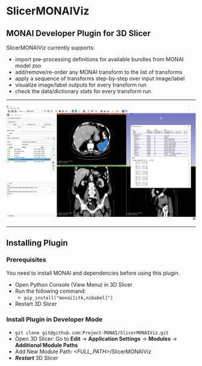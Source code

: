 # SlicerMONAIViz

## MONAI Developer Plugin for 3D Slicer

SlicerMONAIViz currently supports:
- import pre-processing definitions for available bundles from MONAI model zoo
- add/remove/re-order any MONAI transform to the list of transforms
- apply a sequence of transforms step-by-step over input image/label
- visualize image/label outputs for every transform run
- check the data/dictionary stats for every transform run

<hr/>

![image](Screenshots/1.jpg)

<hr/>

## Installing Plugin

### Prerequisites
You need to install MONAI and dependencies before using this plugin.

- Open Python Console (View Menu) in 3D Slicer
- Run the following command:
  - `pip_install("monai[itk,nibabel]")`
- Restart 3D Slicer

### Install Plugin in Developer Mode

- `git clone git@github.com:Project-MONAI/SlicerMONAIViz.git`
- Open 3D Slicer: Go to **Edit** -> **Application Settings** -> **Modules** -> **Additional Module Paths**
- Add New Module Path: _<FULL_PATH>_/SlicerMONAIViz
- _**Restart**_ 3D Slicer
